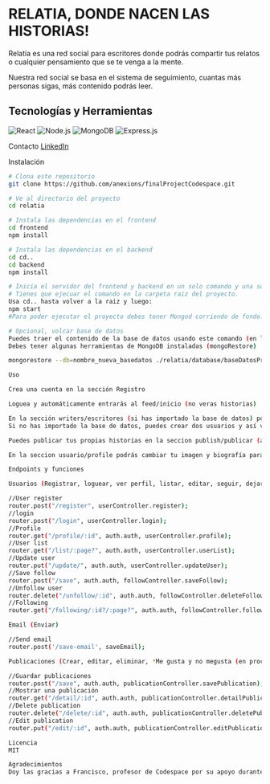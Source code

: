 # RELATIA, DONDE NACEN LAS HISTORIAS!

Relatia es una red social para escritores donde podrás compartir tus relatos o cualquier pensamiento que se te venga a la mente.

Nuestra red social se basa en el sistema de seguimiento, cuantas más personas sigas, más contenido podrás leer.

## Tecnologías y Herramientas
![React](https://img.shields.io/badge/-ReactJs-61DAFB?logo=react&logoColor=white&style=for-the-badge)
![Node.js](https://img.shields.io/badge/-Node.js-339933?logo=node.js&logoColor=white&style=for-the-badge)
![MongoDB](https://img.shields.io/badge/-MongoDB-47A248?logo=mongodb&logoColor=white&style=for-the-badge)
![Express.js](https://img.shields.io/badge/-Express.js-000000?logo=express&logoColor=white&style=for-the-badge)

Contacto
[LinkedIn](https://www.linkedin.com/in/jfernandezfullstack)

Instalación

```bash
# Clona este repositorio
git clone https://github.com/anexions/finalProjectCodespace.git

# Ve al directorio del proyecto
cd relatia 

# Instala las dependencias en el frontend
cd frontend
npm install

# Instala las dependencias en el backend
cd cd..
cd backend
npm install

# Inicia el servidor del frontend y backend en un solo comando y una sola terminal
# Tienes que ejecuar el comando en la carpeta raiz del proyecto.
Usa cd.. hasta volver a la raiz y luego:
npm start
#Para poder ejecutar el proyecto debes tener Mongod corriendo de fondo.

# Opcional, volcar base de datos
Puedes traer el contenido de la base de datos usando este comando (en la carpeta raíz)
Debes tener algunas herramientas de MongoDB instaladas (mongoRestore)

mongorestore --db=nombre_nueva_basedatos ./relatia/database/baseDatosProyectoFinal

Uso

Crea una cuenta en la sección Registro

Loguea y automáticamente entrarás al feed/inicio (no veras historias)

En la sección writers/escritores (si has importado la base de datos) podrás seguir a los usuarios y al volver a inicio podrás leer sus hitorias.
Si no has importado la base de datos, puedes crear dos usuarios y así ves el funcionamiento.

Puedes publicar tus propias historias en la seccion publish/publicar (además de editarlas o borrarlas)

En la seccion usuario/profile podrás cambiar tu imagen y biografía para mostrarla en tu tarjeta de escritor.

Endpoints y funciones

Usuarios (Registrar, loguear, ver perfil, listar, editar, seguir, dejar de seguir, listar seguidores.)

//User register
router.post("/register", userController.register);
//login
router.post("/login", userController.login);
//Profile
router.get("/profile/:id", auth.auth, userController.profile); 
//User list
router.get("/list/:page?", auth.auth, userController.userList); 
//Update user
router.put("/update/", auth.auth, userController.updateUser);
//Save follow
router.post("/save", auth.auth, followController.saveFollow);
//Unfollow user
router.delete("/unfollow/:id", auth.auth, followController.deleteFollow);
//Following
router.get("/following/:id?/:page?", auth.auth, followController.following);

Email (Enviar)

//Send email
router.post('/save-email', saveEmail);

Publicaciones (Crear, editar, eliminar, *Me gusta y no megusta (en proceso))

//Guardar publicaciones
router.post("/save", auth.auth, publicationController.savePublication);
//Mostrar una publicación
router.get("/detail/:id", auth.auth, publicationController.detailPublication);
//Delete publication
router.delete("/delete/:id", auth.auth, publicationController.deletePublication);
//Edit publication
router.put("/edit/:id", auth.auth, publicationController.editPublication);

Licencia
MIT

Agradecimientos
Doy las gracias a Francisco, profesor de Codespace por su apoyo durante el proceso.
